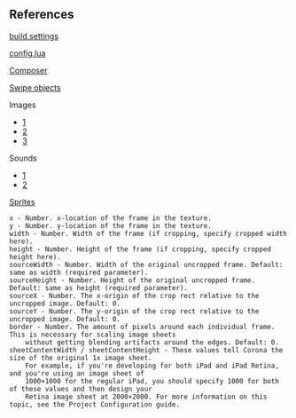 ## References

[build.settings](https://docs.coronalabs.com/guide/distribution/buildSettings/index.html)

[config.lua](https://docs.coronalabs.com/guide/basics/configSettings/index.html)

[Composer](https://docs.coronalabs.com/daily/guide/system/composer/index.html)

[Swipe objects](https://coronalabs.com/blog/2014/09/16/tutorial-swiping-an-object-to-fixed-points/)

Images

- [1](http://www.hdwallpaperscool.com/running-hd-wallpapers/)
- [2](http://www.iconarchive.com/show/100-flat-2-icons-by-graphicloads/information-icon.html)
- [3](http://imgur.com/gallery/TkW97)

Sounds

- [1](http://free-loops.com/8595-lyrical-battle.html)
- [2](http://www.freesound.org/)

[Sprites](https://docs.coronalabs.com/api/library/graphics/newImageSheet.html)

```
x - Number. x-location of the frame in the texture.
y - Number. y-location of the frame in the texture.
width - Number. Width of the frame (if cropping, specify cropped width here).
height - Number. Height of the frame (if cropping, specify cropped height here).
sourceWidth - Number. Width of the original uncropped frame. Default: same as width (required parameter).
sourceHeight - Number. Height of the original uncropped frame. Default: same as height (required parameter).
sourceX - Number. The x-origin of the crop rect relative to the uncropped image. Default: 0.
sourceY - Number. The y-origin of the crop rect relative to the uncropped image. Default: 0.
border - Number. The amount of pixels around each individual frame. This is necessary for scaling image sheets
    without getting blending artifacts around the edges. Default: 0.
sheetContentWidth / sheetContentHeight - These values tell Corona the size of the original 1x image sheet.
    For example, if you're developing for both iPad and iPad Retina, and you're using an image sheet of
    1000×1000 for the regular iPad, you should specify 1000 for both of these values and then design your
    Retina image sheet at 2000×2000. For more information on this topic, see the Project Configuration guide.
```